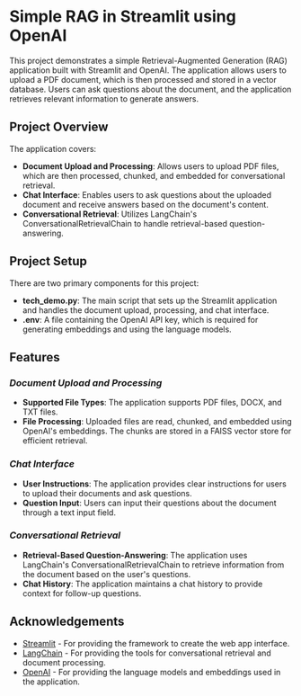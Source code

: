 # Simple RAG in Streamlit using OpenAI

This project demonstrates a simple Retrieval-Augmented Generation (RAG) application built with Streamlit and OpenAI. The application allows users to upload a PDF document, which is then processed and stored in a vector database. Users can ask questions about the document, and the application retrieves relevant information to generate answers.

## Project Overview

The application covers:

- **Document Upload and Processing**: Allows users to upload PDF files, which are then processed, chunked, and embedded for conversational retrieval.
- **Chat Interface**: Enables users to ask questions about the uploaded document and receive answers based on the document's content.
- **Conversational Retrieval**: Utilizes LangChain's ConversationalRetrievalChain to handle retrieval-based question-answering.

## Project Setup

There are two primary components for this project:

- **tech_demo.py**: The main script that sets up the Streamlit application and handles the document upload, processing, and chat interface.
- **.env**: A file containing the OpenAI API key, which is required for generating embeddings and using the language models.

## Features

### *Document Upload and Processing*

- **Supported File Types**: The application supports PDF files, DOCX, and TXT files.
- **File Processing**: Uploaded files are read, chunked, and embedded using OpenAI's embeddings. The chunks are stored in a FAISS vector store for efficient retrieval.

### *Chat Interface*

- **User Instructions**: The application provides clear instructions for users to upload their documents and ask questions.
- **Question Input**: Users can input their questions about the document through a text input field.

### *Conversational Retrieval*

- **Retrieval-Based Question-Answering**: The application uses LangChain's ConversationalRetrievalChain to retrieve information from the document based on the user's questions.
- **Chat History**: The application maintains a chat history to provide context for follow-up questions.

## Acknowledgements

- [Streamlit](https://streamlit.io/) - For providing the framework to create the web app interface.
- [LangChain](https://github.com/hwchase17/langchain) - For providing the tools for conversational retrieval and document processing.
- [OpenAI](https://openai.com/) - For providing the language models and embeddings used in the application.

